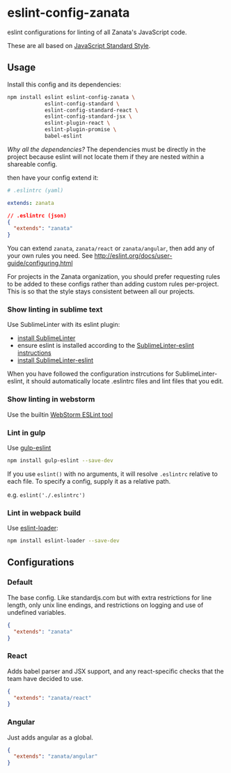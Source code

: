 # eslint-config-zanata

eslint configurations for linting of all Zanata's JavaScript code.

These are all based on [JavaScript Standard Style](http://standardjs.com/).

## Usage

Install this config and its dependencies:

```bash
npm install eslint eslint-config-zanata \
            eslint-config-standard \
            eslint-config-standard-react \
            eslint-config-standard-jsx \
            eslint-plugin-react \
            eslint-plugin-promise \
            babel-eslint
```


*Why all the dependencies?*
The dependencies must be directly in the project because eslint will not locate
them if they are nested within a shareable config.


then have your config extend it:


```yaml
# .eslintrc (yaml)

extends: zanata
```

```json
// .eslintrc (json)
{
  "extends": "zanata"
}
```

You can extend `zanata`, `zanata/react` or `zanata/angular`, then add any of
your own rules you need. See http://eslint.org/docs/user-guide/configuring.html

For projects in the Zanata organization, you should prefer requesting rules to
be added to these configs rather than adding custom rules per-project. This is
so that the style stays consistent between all our projects.


### Show linting in sublime text

Use SublimeLinter with its eslint plugin:

 - [install SublimeLinter](http://sublimelinter.readthedocs.org/en/latest/installation.html)
 - ensure eslint is installed according to the
   [SublimeLinter-eslint instructions](https://github.com/roadhump/SublimeLinter-eslint)
 - [install SublimeLinter-eslint](https://github.com/roadhump/SublimeLinter-eslint)

When you have followed the configuration instrcutions for SublimeLinter-eslint,
it should automatically locate .eslintrc files and lint files that you edit.

### Show linting in webstorm

Use the builtin [WebStorm ESLint tool](https://www.jetbrains.com/webstorm/help/eslint.html)

### Lint in gulp

Use [gulp-eslint](https://www.npmjs.com/package/gulp-eslint)

```bash
npm install gulp-eslint --save-dev
```

If you use `eslint()` with no arguments, it will resolve `.eslintrc` relative to
each file. To specify a config, supply it as a relative path.

e.g. `eslint('./.eslintrc')`


### Lint in webpack build

Use [eslint-loader](https://www.npmjs.com/package/eslint-loader):

```bash
npm install eslint-loader --save-dev
```


## Configurations

### Default

The base config. Like standardjs.com but with extra restrictions for line
length, only unix line endings, and restrictions on logging and use of undefined
variables.

```json
{
  "extends": "zanata"
}
```

### React

Adds babel parser and JSX support, and any react-specific checks that the team
have decided to use.

```json
{
  "extends": "zanata/react"
}
```

### Angular

Just adds angular as a global.

```json
{
  "extends": "zanata/angular"
}
```

